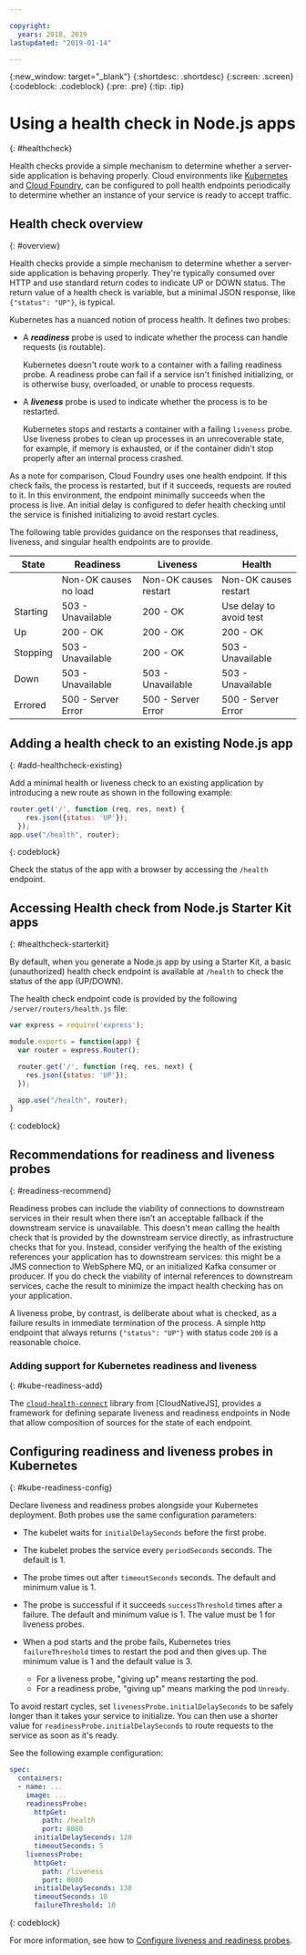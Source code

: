 ```yaml
---

copyright:
  years: 2018, 2019
lastupdated: "2019-01-14"

---
```


{:new_window: target="_blank"}
{:shortdesc: .shortdesc}
{:screen: .screen}
{:codeblock: .codeblock}
{:pre: .pre}
{:tip: .tip}

# Using a health check in Node.js apps
{: #healthcheck}

Health checks provide a simple mechanism to determine whether a server-side application is behaving properly. Cloud environments like [Kubernetes](https://www.ibm.com/cloud/container-service) and [Cloud Foundry](https://www.ibm.com/cloud/cloud-foundry), can be configured to poll health endpoints periodically to determine whether an instance of your service is ready to accept traffic.

## Health check overview
{: #overview}

Health checks provide a simple mechanism to determine whether a server-side application is behaving properly. They're typically consumed over HTTP and use standard return codes to indicate UP or DOWN status. The return value of a health check is variable, but a minimal JSON response, like `{"status": "UP"}`, is typical.

Kubernetes has a nuanced notion of process health. It defines two probes:

- A _**readiness**_ probe is used to indicate whether the process can handle requests (is routable).

  Kubernetes doesn't route work to a container with a failing readiness probe. A readiness probe can fail if a service isn't finished initializing, or is otherwise busy, overloaded, or unable to process requests.

- A _**liveness**_ probe is used to indicate whether the process is to be restarted.

  Kubernetes stops and restarts a container with a failing `liveness` probe. Use liveness probes to clean up processes in an unrecoverable state, for example, if memory is exhausted, or if the container didn't stop properly after an internal process crashed.

As a note for comparison, Cloud Foundry uses one health endpoint. If this check fails, the process is restarted, but if it succeeds, requests are routed to it. In this environment, the endpoint minimally succeeds when the process is live. An initial delay is configured to defer health checking until the service is finished initializing to avoid restart cycles.

The following table provides guidance on the responses that readiness, liveness, and singular health endpoints are to provide.

| State    | Readiness                   | Liveness                   | Health                    |
|----------|-----------------------------|----------------------------|---------------------------|
|          | Non-OK causes no load       | Non-OK causes restart      | Non-OK causes restart     |
| Starting | 503 - Unavailable           | 200 - OK                   | Use delay to avoid test   |
| Up       | 200 - OK                    | 200 - OK                   | 200 - OK                  |
| Stopping | 503 - Unavailable           | 200 - OK                   | 503 - Unavailable         |
| Down     | 503 - Unavailable           | 503 - Unavailable          | 503 - Unavailable         |
| Errored  | 500 - Server Error          | 500 - Server Error         | 500 - Server Error        |

## Adding a health check to an existing Node.js app
{: #add-healthcheck-existing}

Add a minimal health or liveness check to an existing application by introducing a new route as shown in the following example:
```js
router.get('/', function (req, res, next) {
    res.json({status: 'UP'});
  });
app.use("/health", router);
```
{: codeblock}

Check the status of the app with a browser by accessing the `/health` endpoint.

## Accessing Health check from Node.js Starter Kit apps
{: #healthcheck-starterkit}

By default, when you generate a Node.js app by using a Starter Kit, a basic (unauthorized) health check endpoint is available at `/health` to check the status of the app (UP/DOWN).

The health check endpoint code is provided by the following `/server/routers/health.js` file:

```js
var express = require('express');

module.exports = function(app) {
  var router = express.Router();

  router.get('/', function (req, res, next) {
    res.json({status: 'UP'});
  });

  app.use("/health", router);
}
```
{: codeblock}

## Recommendations for readiness and liveness probes
{: #readiness-recommend}

Readiness probes can include the viability of connections to downstream services in their result when there isn’t an acceptable fallback if the downstream service is unavailable. This doesn't mean calling the health check that is provided by the downstream service directly, as infrastructure checks that for you. Instead, consider verifying the health of the existing references your application has to downstream services: this might be a JMS connection to WebSphere MQ, or an initialized Kafka consumer or producer. If you do check the viability of internal references to downstream services, cache the result to minimize the impact health checking has on your application.

A liveness probe, by contrast, is deliberate about what is checked, as a failure results in immediate termination of the process. A simple http endpoint that always returns `{"status": "UP"}` with status code `200` is a reasonable choice.

### Adding support for Kubernetes readiness and liveness
{: #kube-readiness-add}

The [`cloud-health-connect`](https://github.com/CloudNativeJS/cloud-health-connect) library from [CloudNativeJS], provides a framework for defining separate liveness and readiness endpoints in Node that allow composition of sources for the state of each endpoint.

## Configuring readiness and liveness probes in Kubernetes
{: #kube-readiness-config}

Declare liveness and readiness probes alongside your Kubernetes deployment. Both probes use the same configuration parameters:

* The kubelet waits for `initialDelaySeconds` before the first probe.

* The kubelet probes the service every `periodSeconds` seconds. The default is 1.

* The probe times out after `timeoutSeconds` seconds. The default and minimum value is 1.

* The probe is successful if it succeeds `successThreshold` times after a failure. The default and minimum value is 1. The value must be 1 for liveness probes.

* When a pod starts and the probe fails, Kubernetes tries `failureThreshold` times to restart the pod and then gives up. The minimum value is 1 and the default value is 3.
    - For a liveness probe, "giving up" means restarting the pod.
    - For a readiness probe, "giving up" means marking the pod `Unready`.

To avoid restart cycles, set `livenessProbe.initialDelaySeconds` to be safely longer than it takes your service to initialize. You can then use a shorter value for `readinessProbe.initialDelaySeconds` to route requests to the service as soon as it's ready.

See the following example configuration:
```yaml
spec:
  containers:
  - name: ...
    image: ...
    readinessProbe:
      httpGet:
        path: /health
        port: 8080
      initialDelaySeconds: 120
      timeoutSeconds: 5
    livenessProbe:
      httpGet:
        path: /liveness
        port: 8080
      initialDelaySeconds: 130
      timeoutSeconds: 10
      failureThreshold: 10
```
{: codeblock}

For more information, see how to [Configure liveness and readiness probes](https://kubernetes.io/docs/tasks/configure-pod-container/configure-liveness-readiness-probes/).
